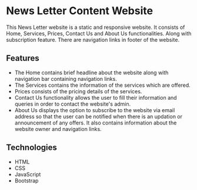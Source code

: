 # News Letter Content Website
This News Letter website is a static and responsive website. It consists of Home, Services, Prices, Contact Us and About Us functionalities. Along with subscription feature. There are navigation links in footer of the website.

## Features
* The Home contains brief headline about the website along with navigation bar containing navigation links.
* The Services contains the information of the services which are offered.
* Prices consists of the pricing details of the services.
* Contact Us functionality allows the user to fill their information and queries in order to contact the website's admin.
* About Us displays the option to subscribe to the website via email address so that the user can be notified when there is an updation or announcement of any offers. It also contains information about the website owner and navigation links.

## Technologies

* HTML
* CSS
* JavaScript
* Bootstrap

